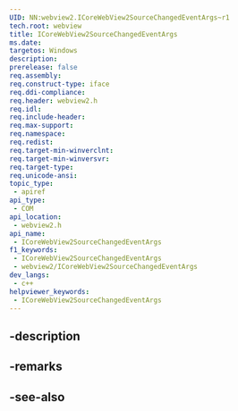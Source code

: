```yaml
---
UID: NN:webview2.ICoreWebView2SourceChangedEventArgs~r1
tech.root: webview
title: ICoreWebView2SourceChangedEventArgs
ms.date: 
targetos: Windows
description: 
prerelease: false
req.assembly: 
req.construct-type: iface
req.ddi-compliance: 
req.header: webview2.h
req.idl: 
req.include-header: 
req.max-support: 
req.namespace: 
req.redist: 
req.target-min-winverclnt: 
req.target-min-winversvr: 
req.target-type: 
req.unicode-ansi: 
topic_type:
 - apiref
api_type:
 - COM
api_location:
 - webview2.h
api_name:
 - ICoreWebView2SourceChangedEventArgs
f1_keywords:
 - ICoreWebView2SourceChangedEventArgs
 - webview2/ICoreWebView2SourceChangedEventArgs
dev_langs:
 - c++
helpviewer_keywords:
 - ICoreWebView2SourceChangedEventArgs
---
```


## -description

## -remarks

## -see-also

